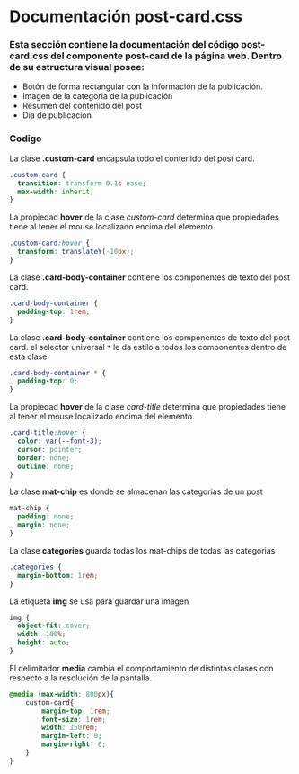 # Documentación post-card.css

### Esta sección contiene la documentación del código post-card.css del componente post-card de la página web. Dentro de su estructura visual posee: 
*  Botón de forma rectangular con la información de la publicación.
*  Imagen de la categoria de la publicación
*  Resumen del contenido del post 
*  Dia de publicacion

### Codigo

La clase **.custom-card** encapsula todo el contenido del post card.
``` css
.custom-card {
  transition: transform 0.1s ease;
  max-width: inherit;
}
```

La propiedad **hover** de la clase *custom-card* determina que propiedades tiene al tener el mouse localizado encima del elemento.
``` css
.custom-card:hover {
  transform: translateY(-10px);
}
```

La clase **.card-body-container** contiene los componentes de texto del post card.
``` css
.card-body-container {
  padding-top: 1rem;
}
```

La clase **.card-body-container** contiene los componentes de texto del post card.
el selector universal **``*``** le da estilo a todos los componentes dentro de esta clase
``` css
.card-body-container * {
  padding-top: 0;
}
```

La propiedad **hover** de la clase *card-title* determina que propiedades tiene al tener el mouse localizado encima del elemento.
``` css
.card-title:hover {
  color: var(--font-3);
  cursor: pointer;
  border: none;
  outline: none;
}
```

La clase **mat-chip** es donde se almacenan las categorias de un post
``` css
mat-chip {
  padding: none;
  margin: none;
}
```

La clase **categories** guarda todas los mat-chips de todas las categorias
``` css
.categories {
  margin-bottom: 1rem;
}
```

La etiqueta **img** se usa para guardar una imagen
``` css
img {
  object-fit: cover;
  width: 100%;
  height: auto;
}
```

El delimitador **media** cambia el comportamiento de distintas clases con respecto a la resolución de la pantalla.
``` css
@media (max-width: 800px){
    custom-card{
        margin-top: 1rem;
        font-size: 1rem;
        width: 150rem;
        margin-left: 0;
        margin-right: 0;
    }
}
```
  
